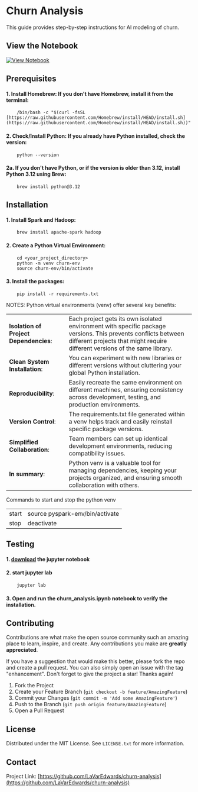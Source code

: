 # Churn Analysis

This guide provides step-by-step instructions for AI modeling of churn.

## View the Notebook
[![View Notebook](https://img.shields.io/badge/launch-notebook-blue.svg)](https://github.com/LaVarEdwards/churn-analysis/blob/main/churn-analysis.ipynb)

## Prerequisites

#### 1. Install Homebrew: If you don't have Homebrew, install it from the terminal:   
		/bin/bash -c "$(curl -fsSL [https://raw.githubusercontent.com/Homebrew/install/HEAD/install.sh](https://raw.githubusercontent.com/Homebrew/install/HEAD/install.sh))"

#### 2. Check/Install Python: If you already have Python installed, check the version:   
		python --version

#### 2a. If you don't have Python, or if the version is older than 3.12, install Python 3.12 using Brew:   
		brew install python@3.12


## Installation

#### 1. Install Spark and Hadoop:
		brew install apache-spark hadoop

#### 2. Create a Python Virtual Environment:   
		cd <your_project_directory>
		python -m venv churn-env
		source churn-env/bin/activate

#### 3. Install the packages:
		pip install -r requirements.txt


NOTES: Python virtual environments (venv) offer several key benefits:  

<table>
<tr><td>
<b>Isolation of Project Dependencies</b>:
</td><td>
Each project gets its own isolated environment with specific package versions. This prevents conflicts between different projects that might require different versions of the same library.    
</td></tr>
<tr><td>
<b>Clean System Installation</b>:
</td><td>
You can experiment with new libraries or different versions without cluttering your global Python installation.    
</td></tr>
<tr><td>
<b>Reproducibility</b>:  
</td><td>
Easily recreate the same environment on different machines, ensuring consistency across development, testing, and production environments.   
</td></tr>
<tr><td>
<b>Version Control</b>:  
</td><td>
The requirements.txt file generated within a venv helps track and easily reinstall specific package versions.    
</td></tr>
<tr><td>
<b>Simplified Collaboration</b>:  
</td><td>
Team members can set up identical development environments, reducing compatibility issues.    
</td></tr>
<tr><td>
<b>In summary</b>:  
</td><td>
Python venv is a valuable tool for managing dependencies, keeping your projects organized, and ensuring smooth collaboration with others.  
</td></tr>
</td></tr>
</table>

Commands to start and stop the python venv 

<table>
<tr><td>
start
</td><td>
source pyspark-env/bin/activate
</td></tr>
</td></tr>
<tr><td>
stop
</td><td>
deactivate
</td></tr>
</table>


## Testing

#### 1. [download](https://github.com/LaVarEdwards/pyspark/blob/main/test_pyspark_install.ipynb) the jupyter notebook 
 
#### 2. start jupyter lab
		jupyter lab

#### 3. Open and run the churn\_analysis.ipynb notebook to verify the installation.


## Contributing

Contributions are what make the open source community such an amazing place to learn, inspire, and create. Any contributions you make are **greatly appreciated**.

If you have a suggestion that would make this better, please fork the repo and create a pull request. You can also simply open an issue with the tag "enhancement".
Don't forget to give the project a star! Thanks again!

1. Fork the Project
2. Create your Feature Branch (`git checkout -b feature/AmazingFeature`)
3. Commit your Changes (`git commit -m 'Add some AmazingFeature'`)
4. Push to the Branch (`git push origin feature/AmazingFeature`)
5. Open a Pull Request


## License

Distributed under the MIT License. See `LICENSE.txt` for more information.


## Contact

Project Link: [https://github.com/LaVarEdwards/churn-analysis](https://github.com/LaVarEdwards/churn-analysis)
